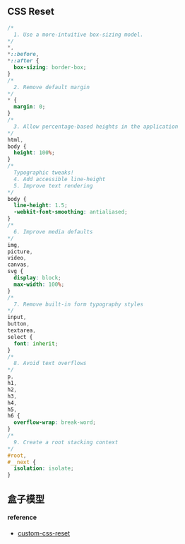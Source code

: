 ## CSS Reset

```css
/*
  1. Use a more-intuitive box-sizing model.
*/
*,
*::before,
*::after {
  box-sizing: border-box;
}
/*
  2. Remove default margin
*/
* {
  margin: 0;
}
/*
  3. Allow percentage-based heights in the application
*/
html,
body {
  height: 100%;
}
/*
  Typographic tweaks!
  4. Add accessible line-height
  5. Improve text rendering
*/
body {
  line-height: 1.5;
  -webkit-font-smoothing: antialiased;
}
/*
  6. Improve media defaults
*/
img,
picture,
video,
canvas,
svg {
  display: block;
  max-width: 100%;
}
/*
  7. Remove built-in form typography styles
*/
input,
button,
textarea,
select {
  font: inherit;
}
/*
  8. Avoid text overflows
*/
p,
h1,
h2,
h3,
h4,
h5,
h6 {
  overflow-wrap: break-word;
}
/*
  9. Create a root stacking context
*/
#root,
#__next {
  isolation: isolate;
}
```

## 盒子模型

<script setup>
  import BoxSizing from './demos/box-sizing.vue'
</script>

<box-sizing />

#### reference

- [custom-css-reset](https://www.joshwcomeau.com/css/custom-css-reset/)
